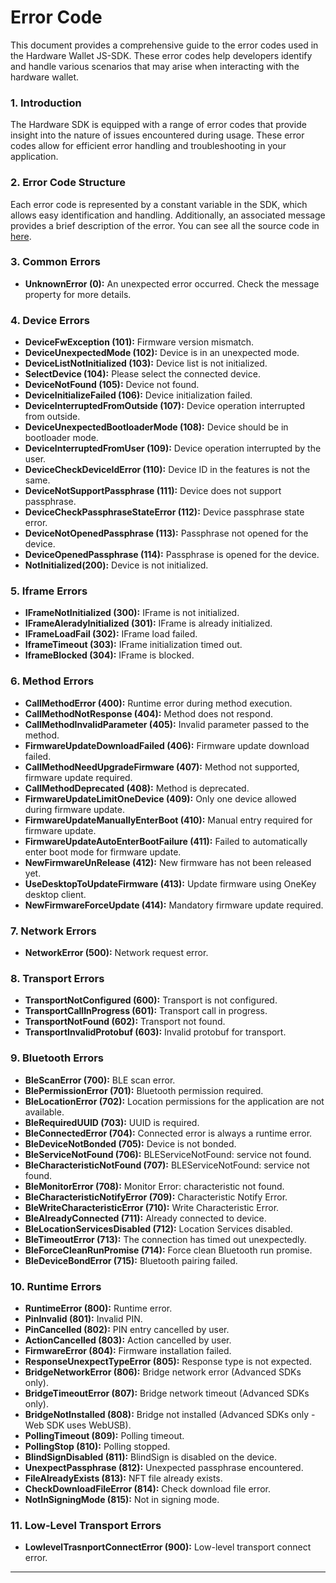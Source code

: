 # Error Code

This document provides a comprehensive guide to the error codes used in the Hardware Wallet JS-SDK. These error codes help developers identify and handle various scenarios that may arise when interacting with the hardware wallet.

### 1. Introduction

The Hardware SDK is equipped with a range of error codes that provide insight into the nature of issues encountered during usage. These error codes allow for efficient error handling and troubleshooting in your application.

### 2. Error Code Structure

Each error code is represented by a constant variable in the SDK, which allows easy identification and handling. Additionally, an associated message provides a brief description of the error. You can see all the source code in [here](https://github.com/OneKeyHQ/hardware-js-sdk/blob/728279dc70c5bde56c5d72d86598815f977b0c7f/packages/shared/src/HardwareError.ts#L46).

### 3. Common Errors

* **UnknownError (0):** An unexpected error occurred. Check the message property for more details.

### 4. Device Errors

* **DeviceFwException (101):** Firmware version mismatch.
* **DeviceUnexpectedMode (102):** Device is in an unexpected mode.
* **DeviceListNotInitialized (103):** Device list is not initialized.
* **SelectDevice (104):** Please select the connected device.
* **DeviceNotFound (105):** Device not found.
* **DeviceInitializeFailed (106):** Device initialization failed.
* **DeviceInterruptedFromOutside (107):** Device operation interrupted from outside.
* **DeviceUnexpectedBootloaderMode (108):** Device should be in bootloader mode.
* **DeviceInterruptedFromUser (109):** Device operation interrupted by the user.
* **DeviceCheckDeviceIdError (110):** Device ID in the features is not the same.
* **DeviceNotSupportPassphrase (111):** Device does not support passphrase.
* **DeviceCheckPassphraseStateError (112):** Device passphrase state error.
* **DeviceNotOpenedPassphrase (113):** Passphrase not opened for the device.
* **DeviceOpenedPassphrase (114):** Passphrase is opened for the device.
* **NotInitialized(200):** Device is not initialized.

### 5. Iframe Errors

* **IFrameNotInitialized (300):** IFrame is not initialized.
* **IFrameAleradyInitialized (301):** IFrame is already initialized.
* **IFrameLoadFail (302):** IFrame load failed.
* **IframeTimeout (303):** IFrame initialization timed out.
* **IframeBlocked (304):** IFrame is blocked.

### 6. Method Errors

* **CallMethodError (400):** Runtime error during method execution.
* **CallMethodNotResponse (404):** Method does not respond.
* **CallMethodInvalidParameter (405):** Invalid parameter passed to the method.
* **FirmwareUpdateDownloadFailed (406):** Firmware update download failed.
* **CallMethodNeedUpgradeFirmware (407):** Method not supported, firmware update required.
* **CallMethodDeprecated (408):** Method is deprecated.
* **FirmwareUpdateLimitOneDevice (409):** Only one device allowed during firmware update.
* **FirmwareUpdateManuallyEnterBoot (410):** Manual entry required for firmware update.
* **FirmwareUpdateAutoEnterBootFailure (411):** Failed to automatically enter boot mode for firmware update.
* **NewFirmwareUnRelease (412):** New firmware has not been released yet.
* **UseDesktopToUpdateFirmware (413):** Update firmware using OneKey desktop client.
* **NewFirmwareForceUpdate (414):** Mandatory firmware update required.

### 7. Network Errors

* **NetworkError (500):** Network request error.

### 8. Transport Errors

* **TransportNotConfigured (600):** Transport is not configured.
* **TransportCallInProgress (601):** Transport call in progress.
* **TransportNotFound (602):** Transport not found.
* **TransportInvalidProtobuf (603):** Invalid protobuf for transport.

### 9. Bluetooth Errors

* **BleScanError (700):** BLE scan error.
* **BlePermissionError (701):** Bluetooth permission required.
* **BleLocationError (702):** Location permissions for the application are not available.
* **BleRequiredUUID (703):** UUID is required.
* **BleConnectedError (704):** Connected error is always a runtime error.
* **BleDeviceNotBonded (705):** Device is not bonded.
* **BleServiceNotFound (706):** BLEServiceNotFound: service not found.
* **BleCharacteristicNotFound (707):** BLEServiceNotFound: service not found.
* **BleMonitorError (708):** Monitor Error: characteristic not found.
* **BleCharacteristicNotifyError (709):** Characteristic Notify Error.
* **BleWriteCharacteristicError (710):** Write Characteristic Error.
* **BleAlreadyConnected (711):** Already connected to device.
* **BleLocationServicesDisabled (712):** Location Services disabled.
* **BleTimeoutError (713):** The connection has timed out unexpectedly.
* **BleForceCleanRunPromise (714):** Force clean Bluetooth run promise.
* **BleDeviceBondError (715):** Bluetooth pairing failed.

### 10. Runtime Errors

* **RuntimeError (800):** Runtime error.
* **PinInvalid (801):** Invalid PIN.
* **PinCancelled (802):** PIN entry cancelled by user.
* **ActionCancelled (803):** Action cancelled by user.
* **FirmwareError (804):** Firmware installation failed.
* **ResponseUnexpectTypeError (805):** Response type is not expected.
* **BridgeNetworkError (806):** Bridge network error (Advanced SDKs only).
* **BridgeTimeoutError (807):** Bridge network timeout (Advanced SDKs only).
* **BridgeNotInstalled (808):** Bridge not installed (Advanced SDKs only - Web SDK uses WebUSB).
* **PollingTimeout (809):** Polling timeout.
* **PollingStop (810):** Polling stopped.
* **BlindSignDisabled (811):** BlindSign is disabled on the device.
* **UnexpectPassphrase (812):** Unexpected passphrase encountered.
* **FileAlreadyExists (813):** NFT file already exists.
* **CheckDownloadFileError (814):** Check download file error.
* **NotInSigningMode (815):** Not in signing mode.

### 11. Low-Level Transport Errors

* **LowlevelTrasnportConnectError (900):** Low-level transport connect error.

***
